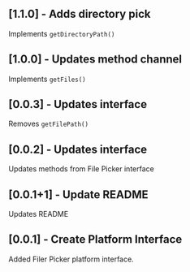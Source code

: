 ## [1.1.0] - Adds directory pick 

Implements `getDirectoryPath()`

## [1.0.0] - Updates method channel

Implements `getFiles()`

## [0.0.3] - Updates interface

Removes `getFilePath()`

## [0.0.2] - Updates interface

Updates methods from File Picker interface

## [0.0.1+1] - Update README

Updates README

## [0.0.1] - Create Platform Interface

Added Filer Picker platform interface.
